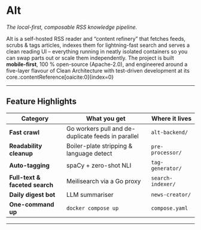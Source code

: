# Alt

_The local-first, composable RSS knowledge pipeline._

Alt is a self-hosted RSS reader and “content refinery” that fetches feeds, scrubs & tags articles, indexes them for lightning-fast search and serves a clean reading UI – everything running in neatly isolated containers so you can swap parts out or scale them independently.
The project is built **mobile-first**, 100 % open-source (Apache-2.0), and engineered around a five-layer flavour of Clean Architecture with test-driven development at its core.:contentReference[oaicite:0]{index=0}

---

## Feature Highlights

| Category | What you get | Where it lives |
|----------|--------------|----------------|
| **Fast crawl** | Go workers pull and de-duplicate feeds in parallel | `alt-backend/` |
| **Readability cleanup** | Boiler-plate stripping & language detect | `pre-processor/` |
| **Auto-tagging** | spaCy + zero-shot NLI | `tag-generator/` |
| **Full-text & faceted search** | Meilisearch via a Go proxy | `search-indexer/` |
| **Daily digest bot** | LLM summariser | `news-creator/` |
| **One-command up** | `docker compose up` | `compose.yaml` |

---
